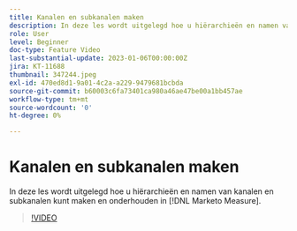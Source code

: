 ```yaml
---
title: Kanalen en subkanalen maken
description: In deze les wordt uitgelegd hoe u hiërarchieën en namen van kanalen en subkanalen kunt maken en onderhouden in [!DNL Marketo Measure].
role: User
level: Beginner
doc-type: Feature Video
last-substantial-update: 2023-01-06T00:00:00Z
jira: KT-11688
thumbnail: 347244.jpeg
exl-id: 470ed8d1-9a01-4c2a-a229-9479681bcbda
source-git-commit: b60003c6fa73401ca980a46ae47be00a1bb457ae
workflow-type: tm+mt
source-wordcount: '0'
ht-degree: 0%

---
```


# Kanalen en subkanalen maken

In deze les wordt uitgelegd hoe u hiërarchieën en namen van kanalen en subkanalen kunt maken en onderhouden in [!DNL Marketo Measure].

>[!VIDEO](https://video.tv.adobe.com/v/347244/?quality=12&learn=on)
